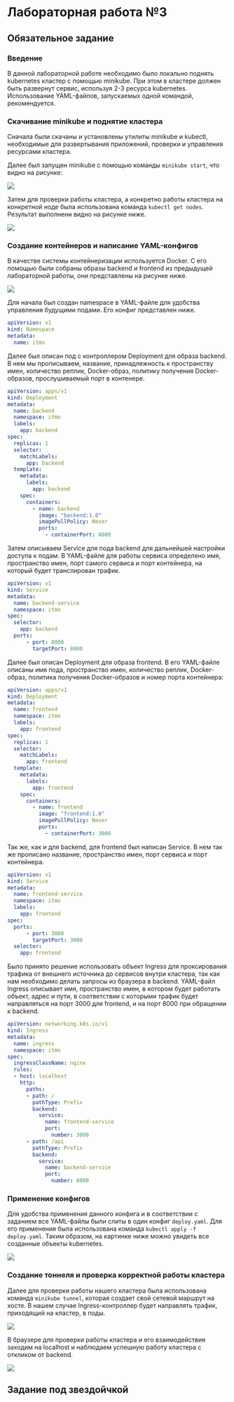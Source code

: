 # Лабораторная работа №3

## Обязательное задание

### Введение

В данной лабораторной работе необходимо было локально поднять kubernetes кластер с помощью minikube. При этом в кластере должен быть развернут сервис, используя 2-3 ресурса kubernetes. Использование YAML-файлов, запускаемых одной командой, рекомендуется.

### Скачивание minikube и поднятие кластера

Сначала были скачаны и установлены утилиты minikube и kubectl, необходимые для развертывания приложений, проверки и управления ресурсами кластера.

Далее был запущен minikube с помощью команды `minikube start`, что видно на рисунке:

![](kubernetes/images/example-1.png)

Затем для проверки работы кластера, а конкретно работы кластера на конкретной ноде была использована команда `kubectl get nodes`. Результат выполнени видно на рисунке ниже.

![](kubernetes/images/example-2.png)

### Создание контейнеров и написание YAML-конфигов

В качестве системы контейнеризации используется Docker. С его помощью были собраны образы backend и frontend из предыдущей лабораторной работы, они представлены на рисунке ниже.

![](kubernetes/images/example-3.png)

Для начала был создан namespace в YAML-файле для удобства управления будущими подами. Его конфиг представлен ниже.

```yaml
apiVersion: v1
kind: Namespace
metadata:
  name: itmo
```
Далее был описан под с контроллером Deployment для образа backend. В нем мы прописываем, название, принадлежность к пространству имен, количество реплик, Docker-образ, политику получения Docker-образов, прослушиваемый порт в контенере.

```yaml
apiVersion: apps/v1
kind: Deployment
metadata:
  name: backend
  namespace: itmo
  labels: 
    app: backend
spec:
  replicas: 1
  selector:
    matchLabels:
      app: backend
  template:
    metadata:
      labels:
        app: backend
    spec:
      containers:
        - name: backend
          image: "backend:1.0"
          imagePullPolicy: Never
          ports:
            - containerPort: 8000
```

Затем описываем Service для пода backend для дальнейшей настройки доступа к подам. В YAML-файле для работы сервиса определено имя, пространство имен, порт самого сервиса и порт контейнера, на который будет транслирован трафик.

```yaml
apiVersion: v1
kind: Service
metadata:
  name: backend-service
  namespace: itmo
spec:
  selector:
    app: backend
  ports:
      - port: 8000
        targetPort: 8000
```

Далее был описан Deployment для образа frontend. В его YAML-файле описаны имя пода, пространство имен, количество реплик, Docker-образ, политика получения Docker-образов и номер порта контейнера:

```yaml
apiVersion: apps/v1
kind: Deployment
metadata:
  name: frontend
  namespace: itmo
  labels:
    app: frontend
spec:
  replicas: 1
  selector:
    matchLabels:
      app: frontend
  template:
    metadata:
      labels:
        app: frontend
    spec:
      containers:
        - name: frontend
          image: "frontend:1.0"
          imagePullPolicy: Never
          ports:
            - containerPort: 3000
```

Так же, как и для backend, для frontend был написан Service. В нем так же прописано название, пространство имен, порт сервиса и порт контейнера.

```yaml
apiVersion: v1
kind: Service
metadata:
  name: frontend-service
  namespace: itmo
  labels:
    app: frontend
spec:
  ports:
      - port: 3000
        targetPort: 3000
  selector:
    app: frontend
```

Было принято решение использовать объект Ingress для проксирования трафика от внешнего источника до сервисов внутри кластера, так как нам необходимо делать запросы из браузера в backend. YAML-файл Ingress описывает имя, пространство имен, в котором будет работать объект, адрес и пути, в соответствии с которыми трафик будет направляться на порт 3000 для frontend, и на порт 8000 при обращении к backend.

```yaml
apiVersion: networking.k8s.io/v1
kind: Ingress
metadata:
  name: ingress
  namespace: itmo
spec:
  ingressClassName: nginx
  rules:
  - host: localhost
    http:
      paths:
      - path: /
        pathType: Prefix
        backend:
          service: 
            name: frontend-service
            port: 
              number: 3000
      - path: /api
        pathType: Prefix
        backend:
          service: 
            name: backend-service
            port: 
              number: 8000
```

### Применение конфигов

Для удобства применения данного конфига и в соответствии с заданием все YAML-файлы были слиты в один конфиг `deploy.yaml`. Для его применения была использована команда `kubectl apply -f deploy.yaml`. Таким образом, на картинке ниже можно увидеть все созданные объекты kubernetes.

![](kubernetes/images/example-4.png)

### Создание тоннеля и проверка корректной работы кластера

Далее для проверки работы нашего кластера была использована команда `minikube tunnel`, которая создает свой сетевой маршрут на хосте. В нашем случае Ingress-контроллер будет направлять трафик, приходящий на кластер, в поды.

![](kubernetes/images/example-5.png)

В браузере для проверки работы кластера и его взаимодействия заходим на localhost и наблюдаем успешную работу кластера с откликом от backend.

![](kubernetes/images/example-6.png)

## Задание под звездойчкой


